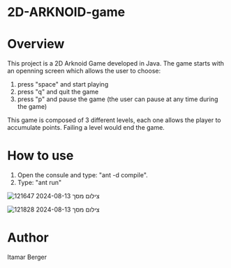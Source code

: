 # 2D-ARKNOID-game
# Overview
This project is a 2D Arknoid Game developed in Java.
The game starts with an openning screen which allows the user to choose:
  1. press "space" and start playing
  2. press "q" and quit the game
  3. press "p" and pause the game (the user can pause at any time during the game)

This game is composed of 3 different levels, each one allows the player to accumulate points.
Failing a level would end the game.

# How to use
1. Open the consule and type: "ant -d compile".
2. Type: "ant run"

   
![צילום מסך 2024-08-13 121647](https://github.com/user-attachments/assets/871db639-7cdb-4c2b-860d-30dfdf2cd2d7)


![צילום מסך 2024-08-13 121828](https://github.com/user-attachments/assets/416b4353-d546-4b3a-bd5d-96a6efbe1577)



# Author
Itamar Berger
